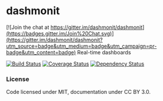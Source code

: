 # dashmonit

[![Join the chat at https://gitter.im/dashmonit/dashmonit](https://badges.gitter.im/Join%20Chat.svg)](https://gitter.im/dashmonit/dashmonit?utm_source=badge&utm_medium=badge&utm_campaign=pr-badge&utm_content=badge)
Real-time dashboards

[![Build Status][travis-image]][travis-url]
[![Coverage Status][coveralls-image]][coveralls-url]
[![Dependency Status][depstat-image]][depstat-url]

### License

Code licensed under MIT, documentation under CC BY 3.0.


[travis-url]: http://travis-ci.org/dashmonit/dashmonit
[travis-image]: https://img.shields.io/travis/dashmonit/dashmonit/master.svg?style=flat

[coveralls-url]: https://coveralls.io/r/dashmonit/dashmonit
[coveralls-image]: https://img.shields.io/coveralls/dashmonit/dashmonit/master.svg?style=flat

[depstat-url]: https://david-dm.org/dashmonit/dashmonit
[depstat-image]: https://img.shields.io/david/dashmonit/dashmonit/master.svg?style=flat
